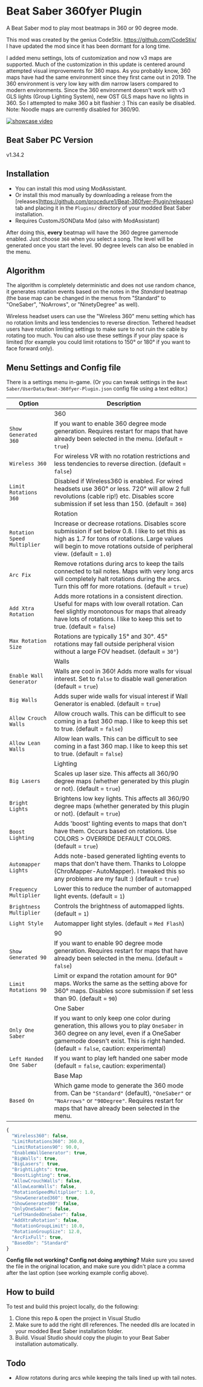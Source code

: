 # Beat Saber 360fyer Plugin
A Beat Saber mod to play most beatmaps in 360 or 90 degree mode. 

This mod was created by the genius CodeStix. https://github.com/CodeStix/
I have updated the mod since it has been dormant for a long time.

I added menu settings, lots of customization and now v3 maps are supported. Much of the customization in this update is centered around attempted visual improvements for 360 maps. As you probably know, 360 maps have had the same environment since they first came out in 2019. The 360 environment is very low key with dim narrow lasers compared to modern environments. Since the 360 environment doesn't work with v3 GLS lights (Group Lighting System), new OST GLS maps have no lights in 360. So I attempted to make 360 a bit flashier :) This can easily be disabled. Note: Noodle maps are currently disabled for 360/90.

[![showcase video](https://github.com/CodeStix/Beat-360fyer-Plugin/raw/master/preview.gif)](https://www.youtube.com/watch?v=xUDdStGQwq0)
## Beat Saber PC Version
v1.34.2

## Installation

- You can install this mod using ModAssistant.
- Or install this mod manually by downloading a release from the [releases]https://github.com/procedure1/Beat-360fyer-Plugin/releases) tab and placing it in the `Plugins/` directory of your modded Beat Saber installation.
- Requires CustomJSONData Mod (also with ModAssistant)

After doing this, **every** beatmap will have the 360 degree gamemode enabled. Just choose `360` when you select a song. The level will be generated once you start the level. 90 degree levels can also be enabled in the menu.

## Algorithm

The algorithm is completely deterministic and does not use random chance, it generates rotation events based on the notes in the *Standard* beatmap (the base map can be changed in the menus from "Standard" to "OneSaber", "NoArrows", or "NinetyDegree" as well).

Wireless headset users can use the "Wireless 360" menu setting which has no rotation limits and less tendencies to reverse direction. Tethered headset users have rotation limiting settings to make sure to not ruin the cable by rotating too much. You can also use these settings if your play space is limited (for example you could limit rotations to 150° or 180° if you want to face forward only).

## Menu Settings and Config file

There is a settings menu in-game. (Or you can tweak settings in the `Beat Saber/UserData/Beat-360fyer-Plugin.json` config file using a text editor.)

|Option|Description|
|---|---|
||360|
|`Show Generated 360`| If you want to enable 360 degree mode generation. Requires restart for maps that have already been selected in the menu. (default = `true`)|
|`Wireless 360`| For wireless VR with no rotation restrictions and less tendencies to reverse direction. (default = `false`)|
|`Limit Rotations 360`| Disabled if Wireless360 is enabled. For wired headsets use 360° or less. 720° will allow 2 full revolutions (cable rip!) etc. Disables score submission if set less than 150. (default = `360`)|
||Rotation|
|`Rotation Speed Multiplier`| Increase or decrease rotations. Disables score submission if set below 0.8. I like to set this as high as 1.7 for tons of rotations. Large values will begin to move rotations outside of peripheral view. (default = `1.0`)|
|`Arc Fix`| Remove rotations during arcs to keep the tails connected to tail notes. Maps with very long arcs will completely halt rotations during the arcs. Turn this off for more rotations. (default = `true`)|
|`Add Xtra Rotation`| Adds more rotations in a consistent direction. Useful for maps with low overall rotation. Can feel slightly monotonous for maps that already have lots of rotations. I like to keep this set to true. (default = `false`)|
|`Max Rotation Size`| Rotations are typically 15° and 30°. 45° rotations may fall outside peripheral vision without a large FOV headset. (default = `30°`)|
||Walls|
|`Enable Wall Generator`| Walls are cool in 360! Adds more walls for visual interest. Set to `false` to disable wall generation (default = `true`)|
|`Big Walls`| Adds super wide walls for visual interest if Wall Generator is enabled.  (default = `true`)|
|`Allow Crouch Walls`| Allow crouch walls. This can be difficult to see coming in a fast 360 map. I like to keep this set to true. (default = `false`)|
|`Allow Lean Walls`| Allow lean walls. This can be difficult to see coming in a fast 360 map. I like to keep this set to true. (default = `false`)|
||Lighting|
|`Big Lasers`| Scales up laser size. This affects all 360/90 degree maps (whether generated by this plugin or not).  (default = `true`)|
|`Bright Lights`| Brightens low key lights. This affects all 360/90 degree maps (whether generated by this plugin or not). (default = `true`)|
|`Boost Lighting`| Adds 'boost' lighting events to maps that don't have them. Occurs based on rotations. Use COLORS > OVERRIDE DEFAULT COLORS. (default = `true`)|
|`Automapper Lights`| Adds note-based generated lighting events to maps that don't have them. Thanks to Loloppe (ChroMapper-AutoMapper). I tweaked this so any problems are my fault :) (default = `true`)|
|`Frequency Multiplier`| Lower this to reduce the number of automapped light events. (default = `1`)|
|`Brightness Multiplier`| Controls the brightness of automapped lights. (default = `1`)|
|`Light Style`| Automapper light styles. (default = `Med Flash`)|
||90|
|`Show Generated 90`| If you want to enable 90 degree mode generation. Requires restart for maps that have already been selected in the menu. (default = `false`)|
|`Limit Rotations 90`| Limit or expand the rotation amount for 90° maps. Works the same as the setting above for 360° maps. Disables score submission if set less than 90. (default = `90`)|
||One Saber|
|`Only One Saber`| If you want to only keep one color during generation, this allows you to play `OneSaber` in 360 degree on any level, even if a OneSaber gamemode doesn't exist. This is right handed. (default = `false`, caution: experimental)|
|`Left Handed One Saber`| If you want to play left handed one saber mode (default = `false`, caution: experimental)|
||Base Map|
|`Based On`|Which game mode to generate the 360 mode from. Can be `"Standard"` (default), `"OneSaber"` or `"NoArrows"` or  `"90Degree"`. Requires restart for maps that have already been selected in the menu.|

```js
{
  "Wireless360": false,
  "LimitRotations360": 360.0,
  "LimitRotations90": 90.0,
  "EnableWallGenerator": true,
  "BigWalls": true,
  "BigLasers": true,
  "BrightLights": true,
  "BoostLighting": true,
  "AllowCrouchWalls": false,
  "AllowLeanWalls": false,
  "RotationSpeedMultiplier": 1.0,
  "ShowGenerated360": true,
  "ShowGenerated90": false,
  "OnlyOneSaber": false,
  "LeftHandedOneSaber": false,
  "AddXtraRotation": false,
  "RotationGroupLimit": 10.0,
  "RotationGroupSize": 12.0,
  "ArcFixFull": true,
  "BasedOn": "Standard"
}
```

**Config file not working? Config not doing anything?** Make sure you saved the file in the original location, and make sure you didn't place a comma after the last option (see working example config above).


## How to build

To test and build this project locally, do the following:
1. Clone this repo & open the project in Visual Studio
2. Make sure to add the right dll references. The needed dlls are located in your modded Beat Saber installation folder.
3. Build. Visual Studio should copy the plugin to your Beat Saber installation automatically.

## Todo

- Allow rotatons during arcs while keeping the tails lined up with tail notes.
